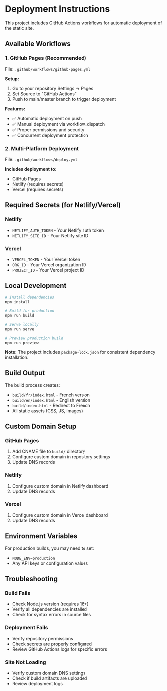 # Deployment Instructions

This project includes GitHub Actions workflows for automatic deployment of the static site.

## Available Workflows

### 1. GitHub Pages (Recommended)
File: `.github/workflows/github-pages.yml`

**Setup:**
1. Go to your repository Settings → Pages
2. Set Source to "GitHub Actions"
3. Push to main/master branch to trigger deployment

**Features:**
- ✅ Automatic deployment on push
- ✅ Manual deployment via workflow_dispatch
- ✅ Proper permissions and security
- ✅ Concurrent deployment protection

### 2. Multi-Platform Deployment
File: `.github/workflows/deploy.yml`

**Includes deployment to:**
- GitHub Pages
- Netlify (requires secrets)
- Vercel (requires secrets)

## Required Secrets (for Netlify/Vercel)

### Netlify
- `NETLIFY_AUTH_TOKEN` - Your Netlify auth token
- `NETLIFY_SITE_ID` - Your Netlify site ID

### Vercel
- `VERCEL_TOKEN` - Your Vercel token
- `ORG_ID` - Your Vercel organization ID
- `PROJECT_ID` - Your Vercel project ID

## Local Development

```bash
# Install dependencies
npm install

# Build for production
npm run build

# Serve locally
npm run serve

# Preview production build
npm run preview
```

**Note:** The project includes `package-lock.json` for consistent dependency installation.

## Build Output

The build process creates:
- `build/fr/index.html` - French version
- `build/en/index.html` - English version
- `build/index.html` - Redirect to French
- All static assets (CSS, JS, images)

## Custom Domain Setup

### GitHub Pages
1. Add CNAME file to `build/` directory
2. Configure custom domain in repository settings
3. Update DNS records

### Netlify
1. Configure custom domain in Netlify dashboard
2. Update DNS records

### Vercel
1. Configure custom domain in Vercel dashboard
2. Update DNS records

## Environment Variables

For production builds, you may need to set:
- `NODE_ENV=production`
- Any API keys or configuration values

## Troubleshooting

### Build Fails
- Check Node.js version (requires 16+)
- Verify all dependencies are installed
- Check for syntax errors in source files

### Deployment Fails
- Verify repository permissions
- Check secrets are properly configured
- Review GitHub Actions logs for specific errors

### Site Not Loading
- Verify custom domain DNS settings
- Check if build artifacts are uploaded
- Review deployment logs 